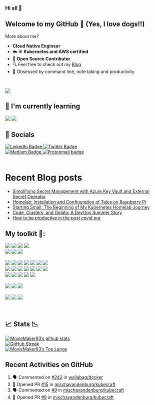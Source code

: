 ### Hi all 👋
## Welcome to my GitHub :dog: (Yes, I love dogs!!) 
More about me? 

- **Cloud Native Engineer**
- ☁️ ☸ **Kubernetes and AWS certified**
- 💬 **Open Source Contributor**
- :mag: Feel free to check out my [Blog](https://alfonsofortunato.com/)
- :white_square_button: Obsessed by command line, note taking and productivity

<br/>


 ![](https://komarev.com/ghpvc/?username=MovieMaker93&label=PROFILE+VIEWS&color=brightgreen)
 
## 🌱 I'm currently learning
![](https://img.shields.io/badge/Code-Lua-Informational?style=flat&logo=lua&logoColor=white)
![](https://img.shields.io/badge/Code-Go-informational?style=flat&logo=go&color=00ace6)

## 💁 Socials
<div id="badges">
  <a href="https://www.linkedin.com/in/alfonso-fortunato-a37056b9/">
    <img src="https://img.shields.io/badge/LinkedIn-blue?style=for-the-badge&logo=linkedin&logoColor=white" alt="LinkedIn Badge"/>
  </a>
   <a href="https://x.com/devopsfortunato">
    <img src="https://img.shields.io/badge/Twitter-12100E?style=for-the-badge&logo=x&logoColor=white" alt="Twitter Badge"/>
  </a>
  </div>

 <div id="badges">

  </div>

<a href="https://medium.com/@alfor93">
  <img src="https://img.shields.io/badge/Medium-12100E?style=for-the-badge&logo=medium&logoColor=white" alt="Medium Badge"/>
</a>

<a href="mailto:fortunato.alfonso@proton.me">
<img src="https://img.shields.io/badge/ProtonMail-8B89CC?style=for-the-badge&logo=protonmail&logoColor=white" alt="Protonmail badge" />
</a>
 
<br/>

<br/>

# Recent Blog posts
<!-- BLOG-POST-LIST:START -->
- [Simplifying Secret Management with Azure Key Vault and External Secret Operator](https://alfonsofortunato.com/posts/secret-handling/)
- [Homelab: Installation and Configuration of Talos on Raspberry Pi](https://alfonsofortunato.com/posts/homelab-talos/)
- [Starting Small: The Beginning of My Kubernetes Homelab Journey](https://alfonsofortunato.com/posts/homelab/)
- [Code, Clusters, and Gelato: A DevOps Summer Story](https://alfonsofortunato.com/posts/devops/)
- [How to be productive in the post covid era](https://alfonsofortunato.com/posts/productive/)
<!-- BLOG-POST-LIST:END -->

## My toolkit 🧰:

![](https://img.shields.io/badge/Code-java-%23ED8B00.svg?style=flat&logo=openjdk&logoColor=white)
![](https://img.shields.io/badge/Code-Go-informational?style=flat&logo=go&color=00ace6)
![](https://img.shields.io/badge/Code-Lua-Informational?style=flat&logo=lua&logoColor=white)
![](https://img.shields.io/badge/Code-Rust-informational?style=flat&logo=rust&color=C13618)
<br/>
![](https://img.shields.io/badge/Code-shell_script-%23121011.svg?style=flat&logo=gnu-bash&logoColor=white)
![](https://img.shields.io/badge/Code-python-informational?style=flat&logo=python&color=006bb3)
![](https://img.shields.io/badge/Code-Apache%20Groovy-4298B8.svg?style=flate&logo=Apache+Groovy&logoColor=white)
<br/>
<br/>
![](https://img.shields.io/badge/Tool-git-informational?style=flat&logo=git&color=ff0000)
![](https://img.shields.io/badge/Tool-github-informational?style=flat&logo=github&color=4078c0)
![](https://img.shields.io/badge/Tool-GitHub_Actions-informational?style=flat&logo=github-actions&color=6524E8)
![](https://img.shields.io/badge/Tool-jenkins-informational?style=flat&logo=jenkins&color=47464B)
![](https://img.shields.io/badge/Tool-gitlab-informational?style=flat&logo=gitlab&color=47464B)
![](https://img.shields.io/badge/Tool-terraform-informational?style=flat&logo=terraform&color=5c0099)
![](https://img.shields.io/badge/Tool-ansible-informational?style=flat&logo=ansible&color=001a00)
<br/>
![](https://img.shields.io/badge/Tool-DBMS-informational?style=flat&logo=database&color=c2c2d6)
![](https://img.shields.io/badge/Tool-serverless-informational?style=flat&logo=serverless&color=ff5050)
![](https://img.shields.io/badge/Tool-bitbucket-%230047B3.svg?style=flat&logo=bitbucket&logoColor=white)
![](https://img.shields.io/badge/Tool-vault-informational?style=flat&logo=vault&color=000000)
![](https://img.shields.io/badge/Tool-docker-informational?style=flat&logo=docker&color=0080ff)
![](https://img.shields.io/badge/Tool-kubernetes-informational?style=flat&logo=kubernetes&color=006bb3)
![](https://img.shields.io/badge/Tool-Red%20Hat-EE0000?style=flat&logo=redhat&logoColor=white)
<br/>
![](https://img.shields.io/badge/Tool-elasticsearch-informational?style=flat&logo=elasticsearch&color=F0DD1F)
![](https://img.shields.io/badge/Tool-redis-informational?style=flat&logo=redis&color=E73D1F)
![](https://img.shields.io/badge/Tool-grafana-%23F46800.svg?style=flat&logo=grafana&logoColor=white)
![](https://img.shields.io/badge/Tool-CloudBees-1997B5&?logo=cloudbees&logoColor=white&style=flat)
![](https://img.shields.io/badge/Tool-Firebase-039BE5?style=flat&logo=Firebase&logoColor=white)
<br/>
<br/>
![](https://img.shields.io/badge/OS-linux-informational?style=flat&logo=linux&color=ffbf80)
![](https://img.shields.io/badge/OS-windows-informational?style=flat&logo=windows&color=008AD7)
![](https://img.shields.io/badge/OS-macos-informational?style=flat&logo=apple&color=BF40BF)
<br/>
<br/>
![](https://img.shields.io/badge/Cloud-aws-informational?style=flat&logo=amazon&color=ffa64d)
![](https://img.shields.io/badge/Cloud-azure-informational?style=flat&logo=microsoftazure&color=008AD7)
![](https://img.shields.io/badge/Cloud-gcp-informational?style=flat&logo=googlecloud&color=F0521F)

<br/>

## 📈 Stats 📉 
<!--
[![Top Langs](https://github-readme-stats.vercel.app/api/top-langs/?username=R3DRUN3&layout=compact)](https://github.com/yushi1007)
-->
[![MovieMaker93’s github stats](https://github-readme-stats.vercel.app/api?username=MovieMaker93&show_icons=true&theme=dark)](https://github.com/MovieMaker93)
<br/>
[![GitHub Streak](https://streak-stats.demolab.com?user=MovieMaker93&theme=dark&background=000000)](https://github.com/MovieMaker93)
<br/>
[![MovieMaker93’s Top Langs](https://github-readme-stats.vercel.app/api/top-langs/?username=MovieMaker93&layout=compact&theme=vision-friendly-dark)](https://github.com/MovieMaker93)

## Recent Activities on GitHub

<!--START_SECTION:activity-->
1. 🗣 Commented on [#242](https://github.com/wallabag/docker/issues/242#issuecomment-2307979556) in [wallabag/docker](https://github.com/wallabag/docker)
2. 💪 Opened PR [#15](https://github.com/mischavandenburg/kubecraft/pull/15) in [mischavandenburg/kubecraft](https://github.com/mischavandenburg/kubecraft)
3. 🗣 Commented on [#9](https://github.com/mischavandenburg/kubecraft/pull/9#issuecomment-2285841761) in [mischavandenburg/kubecraft](https://github.com/mischavandenburg/kubecraft)
4. 💪 Opened PR [#9](https://github.com/mischavandenburg/kubecraft/pull/9) in [mischavandenburg/kubecraft](https://github.com/mischavandenburg/kubecraft)
<!--END_SECTION:activity-->

<br/>
